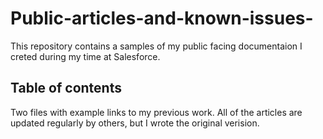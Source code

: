 # Public-articles-and-known-issues-
This repository contains a samples of my public facing documentaion I creted during my time at Salesforce. 
## Table of contents
Two files with example links to my previous work. All of the articles are updated regularly by others, but I wrote the original verision. 
